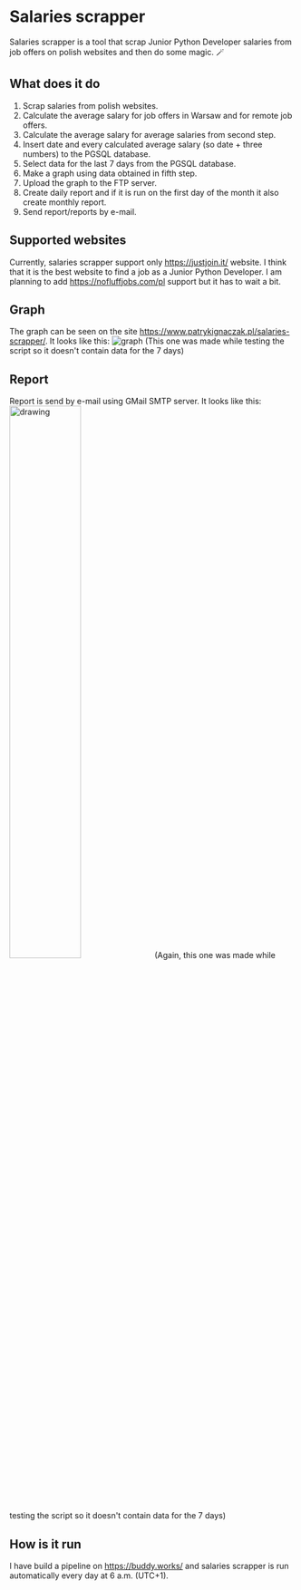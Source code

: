 # Salaries scrapper
Salaries scrapper is a tool that scrap Junior Python Developer salaries from job offers on polish websites and then do some magic. 🪄
## What does it do
1. Scrap salaries from polish websites.
2. Calculate the average salary for job offers in Warsaw and for remote job offers.
3. Calculate the average salary for average salaries from second step.
4. Insert date and every calculated average salary (so date + three numbers) to the PGSQL database.
5. Select data for the last 7 days from the PGSQL database.
6. Make a graph using data obtained in fifth step.
7. Upload the graph to the FTP server.
8. Create daily report and if it is run on the first day of the month it also create monthly report.
9. Send report/reports by e-mail.
## Supported websites
Currently, salaries scrapper support only https://justjoin.it/ website. I think that it is the best website to find a job as a Junior Python Developer.
I am planning to add https://nofluffjobs.com/pl support but it has to wait a bit.
## Graph
The graph can be seen on the site https://www.patrykignaczak.pl/salaries-scrapper/. It looks like this:
![graph](https://user-images.githubusercontent.com/75589318/146238433-71553254-a98d-4aff-bcc2-bd0c61b81136.png)
(This one was made while testing the script so it doesn't contain data for the 7 days)
## Report
Report is send by e-mail using GMail SMTP server. It looks like this:
<img src="https://user-images.githubusercontent.com/75589318/146238850-cb15534f-4c2b-4e5c-bdca-3f951d35aad8.png" alt="drawing" width="50%" height="50%"/>
(Again, this one was made while testing the script so it doesn't contain data for the 7 days)
## How is it run
I have build a pipeline on https://buddy.works/ and salaries scrapper is run automatically every day at 6 a.m. (UTC+1).
